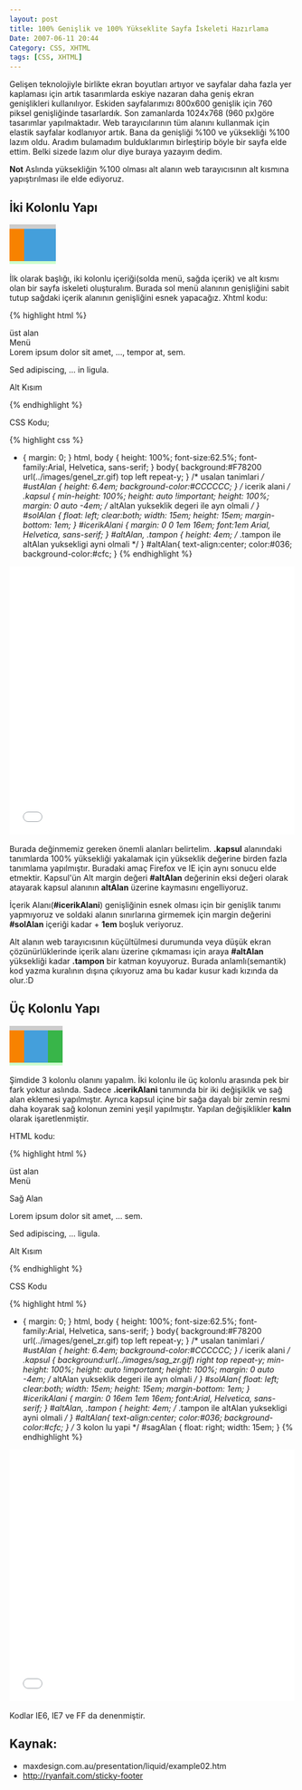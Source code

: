 ```yaml
---
layout: post
title: 100% Genişlik ve 100% Yükseklite Sayfa İskeleti Hazırlama
Date: 2007-06-11 20:44
Category: CSS, XHTML
tags: [CSS, XHTML]
---
```


Gelişen teknolojiyle birlikte ekran boyutları artıyor ve sayfalar daha
fazla yer kaplaması için artık tasarımlarda eskiye nazaran daha geniş
ekran genişlikleri kullanılıyor. Eskiden sayfalarımızı 800x600 genişlik
için 760 piksel genişliğinde tasarlardık. Son zamanlarda 1024x768 (960
px)göre tasarımlar yapılmaktadır. Web tarayıcılarının tüm alanını
kullanmak için elastik sayfalar kodlanıyor artık. Bana da genişliği %100
ve yüksekliği %100 lazım oldu. Aradım bulamadım bulduklarımın
birleştirip böyle bir sayfa elde ettim. Belki sizede lazım olur diye
buraya yazayım dedim.

**Not**
Aslında yüksekliğin %100 olması alt alanın web tarayıcısının alt kısmına
yapıştırılması ile elde ediyoruz.

## İki Kolonlu Yapı

![İki Kolon][]

İlk olarak başlığı, iki kolonlu içeriği(solda menü, sağda
içerik) ve alt kısmı olan bir sayfa iskeleti oluşturalım. Burada sol
menü alanının genişliğini sabit tutup sağdaki içerik alanının
genişliğini esnek yapacağız. Xhtml kodu:

{% highlight html %}
<div class="kapsul">
	<div id="ustAlan"> üst alan
	</div>
	<div id="solAlan">Menü</div>
	<div id="icerikAlani">
	Lorem ipsum dolor sit amet, ..., tempor at, sem.
	<p>Sed adipiscing, ... in ligula. </p>
	</div>
	<div class="tampon"></div>
</div>
<div id="altAlan">
	<p>Alt Kısım</p>
</div>
{% endhighlight %}

CSS Kodu;

{% highlight css %}
* {
margin: 0;
}
html, body {
    height: 100%;
    font-size:62.5%;
    font-family:Arial, Helvetica, sans-serif;
}
body{
	background:#F78200 url(../images/genel_zr.gif) top left repeat-y;
}
/* usalan tanimlari */
#ustAlan {
height: 6.4em;
background-color:#CCCCCC;
}
/* icerik alani */
.kapsul {
    min-height: 100%;
    height: auto !important;
    height: 100%;
    margin: 0 auto -4em; /* altAlan yukseklik degeri ile ayn olmali */
}
#solAlan
{
    float: left;
    clear:both;
    width: 15em;
    height: 15em;
    margin-bottom: 1em;
}
#icerikAlani
{
    margin: 0 0 1em 16em;
    font:1em Arial, Helvetica, sans-serif;
}
#altAlan, .tampon {
	height: 4em; /* .tampon ile altAlan yuksekligi ayni olmali */
}
#altAlan{
    text-align:center;
    color:#036;
    background-color:#cfc;
}
{% endhighlight %}

<iframe height='473' scrolling='no' src='//codepen.io/fatihhayri/embed/LNLPwj/?height=473&theme-id=13521&default-tab=result' frameborder='no' allowtransparency='true' allowfullscreen='true' style='width: 100%;'></iframe>

Burada değinmemiz gereken önemli alanları belirtelim. **.kapsul**
alanındaki tanımlarda 100% yüksekliği yakalamak için yükseklik değerine
birden fazla tanımlama yapılmıştır. Buradaki amaç Firefox ve IE için
aynı sonucu elde etmektir. Kapsul'ün Alt margin değeri **#altAlan**
değerinin eksi değeri olarak atayarak kapsul alanının **altAlan**
üzerine kaymasını engelliyoruz.

İçerik Alanı(**#icerikAlani**) genişliğinin esnek olması için bir
genişlik tanımı yapmıyoruz ve soldaki alanın sınırlarına girmemek için
margin değerini **#solAlan** içeriği kadar + **1em** boşluk veriyoruz.

Alt alanın web tarayıcısının küçültülmesi durumunda veya düşük ekran
çözünürlüklerinde içerik alanı üzerine çıkmaması için araya
**#altAlan** yüksekliği kadar **.tampon** bir katman koyuyoruz. Burada
anlamlı(semantik) kod yazma kuralının dışına çıkıyoruz ama bu kadar
kusur kadı kızında da olur.:D

## Üç Kolonlu Yapı

![Üç kolon][]

Şimdide 3 kolonlu olanını yapalım. İki kolonlu ile üç
kolonlu arasında pek bir fark yoktur aslında. Sadece **.icerikAlani**
tanımında bir iki değişiklik ve sağ alan eklemesi yapılmıştır. Ayrıca
kapsul içine bir sağa dayalı bir zemin resmi daha koyarak sağ kolonun
zemini yeşil yapılmıştır. Yapılan değişiklikler **kalın** olarak
işaretlenmiştir.

HTML kodu:

{% highlight html %}
<div class="kapsul">
	<div id="ustAlan"> üst alan</div>
	<div id="solAlan">Menü</div>
	<div id="sagAlan">
		<p>Sağ Alan </p>
	</div>
	<div id="icerikAlani">
	Lorem ipsum dolor sit amet, ... sem.
	<p>Sed adipiscing, ... ligula. </p>
	</div>
	<div class="tampon"></div>
</div>
<div id="altAlan">
	<p>Alt Kısım</p>
</div>
{% endhighlight %}

CSS Kodu

{% highlight html %}
* {
	margin: 0;
}
html, body {
    height: 100%;
    font-size:62.5%;
    font-family:Arial, Helvetica, sans-serif;
}
body{
	background:#F78200 url(../images/genel_zr.gif) top left repeat-y;
}
/* usalan tanimlari */
#ustAlan {
    height: 6.4em;
    background-color:#CCCCCC;
}
/* icerik alani */
.kapsul {
    background:url(../images/sag_zr.gif) right top repeat-y;
    min-height: 100%;
    height: auto !important;
    height: 100%;
    margin: 0 auto -4em; /* altAlan yukseklik degeri ile ayn olmali */
}
#solAlan{
    float: left;
    clear:both;
    width: 15em;
    height: 15em;
    margin-bottom: 1em;
}
#icerikAlani
{
    margin: 0 16em 1em 16em;
    font:Arial, Helvetica, sans-serif;
}
#altAlan, .tampon {
	height: 4em; /* .tampon ile altAlan yuksekligi ayni olmali */
}
#altAlan{
    text-align:center;
    color:#036;
    background-color:#cfc;
}
/* 3 kolon lu yapi */
#sagAlan
{
    float: right;
    width: 15em;
}
{% endhighlight %}

<iframe height='444' scrolling='no' src='//codepen.io/fatihhayri/embed/rewNBL/?height=444&theme-id=13521&default-tab=result' frameborder='no' allowtransparency='true' allowfullscreen='true' style='width: 100%;'>
</iframe>

Kodlar IE6, IE7 ve FF da denenmiştir.

## Kaynak:

-   maxdesign.com.au/presentation/liquid/example02.htm
-   http://ryanfait.com/sticky-footer

  [İki Kolon]: /images/iki_kolon_yuzde.gif
  [Üç kolon]: /images/uc_kolon_yuzde.gif